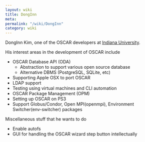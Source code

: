 ```yaml
---
layout: wiki
title: DongInn
meta: 
permalink: "/wiki/DongInn"
category: wiki
---
```

<!-- Name: DongInn -->
<!-- Version: 5 -->
<!-- Author: dikim -->

DongInn Kim, one of the OSCAR developers at [Indiana University](http://www.osl.iu.edu).

His interest areas in the development of OSCAR include
 * OSCAR Database API (ODA)
   * Abstraction to support various open source database
   * Alternative DBMS (PostgreSQL, SQLite, etc)
 * Supporting Apple OSX to port OSCAR
 * LDAP support
 * Testing using virtual machines and CLI automation
 * OSCAR Package Management (OPM)
 * Setting up OSCAR on PS3
 * Support Globus/Condor, Open MPI(openmpi), Environment Switcher(env-switcher) packages

Miscellaneous stuff that he wants to do
 * Enable autofs
 * GUI for handling the OSCAR wizard step button intellectually
